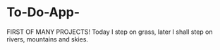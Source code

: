 # To-Do-App-
FIRST OF MANY PROJECTS! Today I step on grass, later I shall step on rivers, mountains and skies.   
